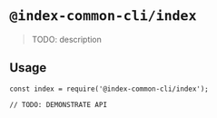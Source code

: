 # `@index-common-cli/index`

> TODO: description

## Usage

```
const index = require('@index-common-cli/index');

// TODO: DEMONSTRATE API
```
